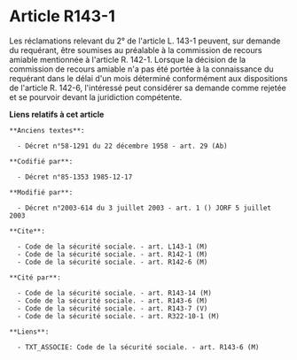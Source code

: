 # Article R143-1

Les réclamations relevant du 2° de l'article L. 143-1 peuvent, sur demande du requérant, être soumises au préalable à la
commission de recours amiable mentionnée à l'article R. 142-1. Lorsque la décision de la commission de recours amiable n'a
pas été portée à la connaissance du requérant dans le délai d'un mois déterminé conformément aux dispositions de l'article R.
142-6, l'intéressé peut considérer sa demande comme rejetée et se pourvoir devant la juridiction compétente.

**Liens relatifs à cet article**

	**Anciens textes**:

	  - Décret n°58-1291 du 22 décembre 1958 - art. 29 (Ab)

	**Codifié par**:

	  - Décret n°85-1353 1985-12-17

	**Modifié par**:

	  - Décret n°2003-614 du 3 juillet 2003 - art. 1 () JORF 5 juillet 2003

	**Cite**:

	  - Code de la sécurité sociale. - art. L143-1 (M)
	  - Code de la sécurité sociale. - art. R142-1 (M)
	  - Code de la sécurité sociale. - art. R142-6 (M)

	**Cité par**:

	  - Code de la sécurité sociale. - art. R143-14 (M)
	  - Code de la sécurité sociale. - art. R143-6 (M)
	  - Code de la sécurité sociale. - art. R143-7 (V)
	  - Code de la sécurité sociale. - art. R322-10-1 (M)

	**Liens**:

	  - TXT_ASSOCIE: Code de la sécurité sociale. - art. R143-6 (M)
